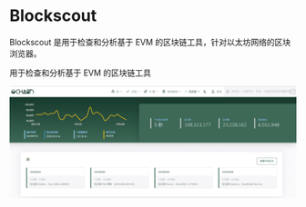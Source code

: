 # 

# Blockscout

Blockscout 是用于检查和分析基于 EVM 的区块链工具，针对以太坊网络的区块浏览器。

用于检查和分析基于 EVM 的区块链工具

![6](6.png)

